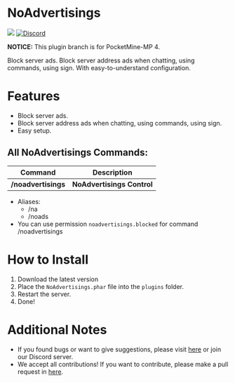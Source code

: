# NoAdvertisings

<a href="https://poggit.pmmp.io/p/NoAdvertisings"><img src="https://poggit.pmmp.io/shield.dl.total/NoAdvertisings"></a>
[![Discord](https://img.shields.io/discord/1100650029573738508.svg?label=&logo=discord&logoColor=ffffff&color=7389D8&labelColor=6A7EC2)](https://discord.gg/yAhsgskaGy)

**NOTICE:** This plugin branch is for PocketMine-MP 4.

Block server ads.
Block server address ads when chatting, using commands, using sign.
With easy-to-understand configuration.

# Features
- Block server ads.
- Block server address ads when chatting, using commands, using sign.
- Easy setup.

## All NoAdvertisings Commands:

| **Command** | **Description** |
| --- | --- |
| **/noadvertisings** | **NoAdvertisings Control** |
- Aliases:
  - /na
  - /noads
- You can use permission `noadvertisings.blocked` for command /noadvertisings

# How to Install

1. Download the latest version
2. Place the `NoAdvertisings.phar` file into the `plugins` folder.
3. Restart the server.
4. Done!

# Additional Notes

- If you found bugs or want to give suggestions, please visit <a href="https://github.com/David-pm-pl/NoAdvertisings/issues">here</a> or join our Discord server.
- We accept all contributions! If you want to contribute, please make a pull request in <a href="https://github.com/David-pm-pl/NoAdvertisings/pulls">here</a>.
